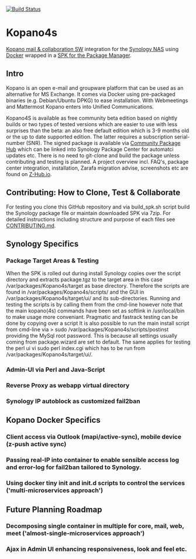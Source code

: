 [![Build Status](https://travis-ci.org/TosoBoso/Kopano4s.svg?branch=master)](https://travis-ci.org/TosoBoso/Kopano4s)
# Kopano4s
[Kopano mail & collaboration SW](https://kopano.com/) integration for the [Synology NAS](https://www.synology.com/) using [Docker](https://hub.docker.com) wrapped in a [SPK for the Package Manager](https://www.synology.com/en-global/knowledgebase/DSM/tutorial/Service_Application/How_to_install_applications_with_Package_Center).
## Intro
Kopano is an open e-mail and groupware platform that can be used as an alternative for MS Exchange. It comes via Docker using pre-packaged binaries (e.g. Debian/Ubuntu DPKG) to ease installation. With Webmeetings and Mattermost Kopano enters into Unified Communications.

Kopano4S is available as free community beta edition based on nightly builds or two types of tested versions which are easier to use with less surprises than the beta: an also free default edition which is 3-9 months old or the up to date supported edition. The latter requires a subscription serial-number (SNR).
The signed package is available via [Community Package Hub](https://www.cphub.net/?p=k4s) which can be linked into Synology Package Center for automatci updates etc. There is no need to git-clone and build the package unless contributing and testing is planned.
A project overview incl. FAQ's, package center integration, installation, Zarafa migration advise, screenshots etc are found on [Z-Hub.io](https://wiki.z-hub.io/display/K4S).

## Contributing: How to Clone, Test & Collaborate
For testing you clone this GitHub repository and via build_spk.sh script build the Synology package file or maintain downloaded SPK via 7zip. 
For detailed instructions including structure and purpose of each files see [CONTRIBUTING.md](https://github.com/TosoBoso/Kopano4s/blob/master/CONTRIBUTING.md).

## Synology Specifics
### Package Target Areas & Testing
When the SPK is rolled out during install Synology copies over the script directory and extracts package.tgz to the target area in this case /var/packages/Kopano4s/target as base directory. Therefore the scripts are found in /var/packages/Kopano4s/scripts/ and the GUI in /var/packages/Kopano4s/target/ui/ and its sub-directories. Running and testing the scripts is by calling them from the cmd-line however note that the main kopano(4s) commands have been set as softlink in /usr/local/bin to make usage more conveniant.
Pragmatic and fastrack testing can be done by copying over a script 
It is also possible to run the main install script from cmd-line via > sudo /var/packages/Kopano4s/scripts/postinst providing the MySql root password. This is because all settings usually coming from package.wizard are set to default.
The same applies for testing the perl ui vi sudo perl index.cgi which has to be run from /var/packages/Kopano4s/target/ui/.
### Admin-UI via Perl and Java-Script
### Reverse Proxy as webapp virtual directory
### Synology IP autoblock as customized fail2ban

## Kopano Docker Specifics 
### Client access via Outlook (mapi/active-sync), mobile device (z-push active sync)
### Passing real-IP into container to enable sensible access log and error-log for fail2ban tailored to Synology.
### Using docker tiny init and init.d scripts to control the services ('multi-microservices approach')

## Future Planning Roadmap
### Decomposing single container in multiple for core, mail, web, meet ('almost-single-microservices approach')
### Ajax in Admin UI enhancing responsiveness, look and feel etc.
